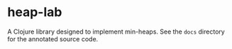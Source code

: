 # heap-lab

A Clojure library designed to implement min-heaps.
See the `docs` directory for the annotated source code. 
